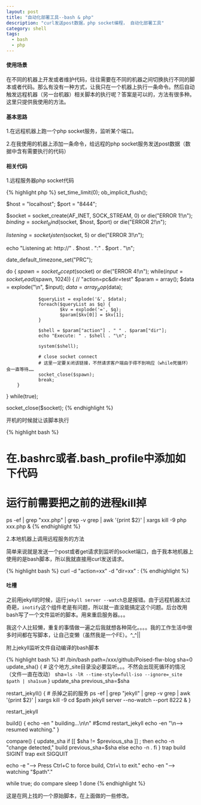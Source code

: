 ```yaml
---
layout: post
title: "自动化部署工具--bash & php"
description: "curl发送post数据，php socket编程， 自动化部署工具"
category: shell
tags:
  - bash
  - php
---
```



#### 使用场景

在不同的机器上开发或者维护代码，往往需要在不同的机器之间切换执行不同的脚本或者代码。那么有没有一种方式，让我只在一个机器上执行一条命令。然后自动触发远程机器（另一台机器）相关脚本的执行呢？答案是可以的，方法有很多种。这里只提供我使用的方法。

#### 基本思路

1.在远程机器上跑一个php socket服务，监听某个端口。

2.在我使用的机器上添加一条命令，给远程的php socket服务发送post数据（数据中含有需要执行的代码）

#### 相关代码

1.远程服务器php socket代码

{% highlight php %}
set_time_limit(0);
ob_implicit_flush();

$host = "localhost";
$port = "8444";

$socket = socket_create(AF_INET, SOCK_STREAM, 0) or die("ERROR 1!\n");
$binding = socket_bind($socket, $host, $port) or die("ERROR 2!\n");

$listening = socket_listen($socket, 5) or die("ERROR 3!\n");

echo "Listening at: http://" . $host . ":" . $port . "\n";

date_default_timezone_set("PRC");

do {
        $spawn = socket_accept($socket) or die("ERROR 4!\n");
        while($input = socket_read($spawn, 1024)) {
                // "action=pc&dir=test"
                $param = array();
                $data = explode("\n", $input);
                $data = array_pop($data);

                $queryList = explode('&', $data);
                foreach($queryList as $q) {
                        $kv = explode('=', $q);
                        $param[$kv[0]] = $kv[1];
                }

                $shell = $param["action"] . " " . $param["dir"];
                echo "Execute: " . $shell . "\n";

                system($shell);

                # close socket connect
                # 这里一定要关闭该链接，不然请求客户端由于得不到响应（while死循环）会一直等待……
                socket_close($spawn);
                break;
        }
} while(true);

socket_close($socket);
{% endhighlight %}

开机的时候就让该脚本执行

<!--more-->

{% highlight bash %}
# 在.bashrc或者.bash_profile中添加如下代码

# 运行前需要把之前的进程kill掉
ps -ef | grep "xxx.php" | grep -v grep | awk '{print $2}' | xargs kill -9
php xxx.php &
{% endhighlight %}

2.本地机器上调用远程服务的方法

简单来说就是发送一个post或者get请求到监听的socket端口，由于我本地机器上使用的是bash脚本，所以我就直接用curl发送请求。

{% highlight bash %}
curl -d "action=xx" -d "dir=xx" <ip>:<port>
{% endhighlight %}

#### 吐槽

之前用jekyll的时候，运行`jekyll server --watch`总是报错。由于远程机器太过奇葩，`inotify`这个组件老是有问题，所以就一直没能搞定这个问题。后台改用bash写了一个文件监听的脚本。用来重启服务器。。。

我这个人比较懒，重复的事情做一遍之后我就想各种简化。。。。我的工作生活中很多时间都在写脚本，让自己变懒（虽然我是一个FE）。^_^||

附上jekyll监听文件自动编译的bash脚本

{% highlight bash %}
#! /bin/bash
path=/xxx/github/Poised-flw-blog
sha=0
update_sha() {
	  # 这个地方_site目录没必要监听。。。不然会出现死循环的情况（文件一直在改动）
      sha=`ls -lR --time-style=full-iso --ignore=_site $path | sha1sum`
}
update_sha
previous_sha=$sha

restart_jekyll() {
	# 杀掉之前的服务
    ps -ef | grep "jekyll" | grep -v grep | awk '{print $2}' | xargs kill -9
    cd $path
    jekyll server --no-watch --port 8222 &
}

restart_jekyll

build() {
    echo -en " building...\n\n"
    #$cmd
    restart_jekyll
    echo -en "\n--> resumed watching."
}

compare() {
    update_sha
    if [[ $sha != $previous_sha ]] ; then
        echo -n "change detected,"
        build
        previous_sha=$sha
    else
        echo -n .
    fi
}
trap build SIGINT
trap exit SIGQUIT

echo -e  "--> Press Ctrl+C to force build, Ctrl+\\ to exit."
echo -en "--> watching \"$path\"."

while true; do
    compare
    sleep 1
done
{% endhighlight %}

这是在网上找的一个原始脚本，在上面做的一些修改。